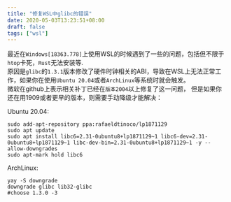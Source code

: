 ```yaml
---
title: "修复WSL中glibc的错误"
date: 2020-05-03T13:23:51+08:00
draft: false
tags: ["wsl"]
---
```

 
最近在`Windows[18363.778]`上使用WSL的时候遇到了一些的问题，包括但不限于`htop`卡死，`Rust`无法安装等.  
原因是`glibc`的`1.3.1`版本修改了硬件时钟相关的ABI，导致在WSL上无法正常工作，如果你在使用`Ubuntu 20.04`或者`ArchLinux`等系统时就会触发。  
微软在github上表示相关补丁已经在`版本2004`以上修复了这一问题， 但是如果你还在用1909或者更早的版本，则需要手动降级才能解决：  

Ubuntu 20.04:

```shell
sudo add-apt-repository ppa:rafaeldtinoco/lp1871129
sudo apt update
sudo apt install libc6=2.31-0ubuntu8+lp1871129~1 libc6-dev=2.31-0ubuntu8+lp1871129~1 libc-dev-bin=2.31-0ubuntu8+lp1871129~1 -y --allow-downgrades
sudo apt-mark hold libc6
```

ArchLinux:

```shell
yay -S downgrade
downgrade glibc lib32-glibc
#choose 1.3.0 -3
```